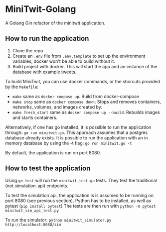 # MiniTwit-Golang

A Golang Gin refactor of the minitwit application.

## How to run the application

1. Clone the repo
2. Create an `.env` file from `.env.template` to set up the environment variables, docker won't be able to build without it.
3. Build project with docker. This will start the app and an instance of the database with example tweets. 

To build MiniTwit, you can use docker commands, or the shorcuts provided by the `Makefile`:
- `make` same as `docker compose up`. Build from docker-compose
- `make stop` same as `docker compose down`. Stops and removes containers, networks, volumes, and images created by.
- `make fresh_start` same as `docker compose up --build`. Rebuilds images and starts containers. 

Alternatively, if one has go installed, it is possible to run the application through: `go run minitwit.go`.
This approach assumes that a postgres database already exists. It is possible to run the application with an in memory database by using the -t flag: `go run minitwit.go -t`

By default, the application is run on port 8080.

## How to test the application

Using `go test` will run the `minitwit_test.go` tests. They test the traditional (not simulation-api) endpoints.

To test the simulation api, the application is is assumed to be running on port 8080 (see previous section).
Python has to be installed, as well as pytest (`pip install pytest`)
The tests are then run with `python -m pytest minitwit_sim_api_test.py`

To run the simulator: `python minitwit_simulator.py http://localhost:8080/sim`
